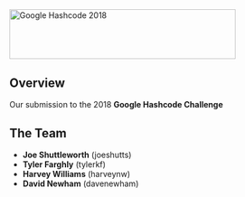 <img src="https://storage.googleapis.com/gweb-uniblog-publish-prod/images/hashcode_hero.max-1000x1000.png" alt="Google Hashcode 2018" width=400 height=88.4>

## Overview

Our submission to the 2018 **Google Hashcode Challenge**

## The Team

* **Joe Shuttleworth** (joeshutts)
* **Tyler Farghly** (tylerkf)
* **Harvey Williams** (harveynw)
* **David Newham** (davenewham)
